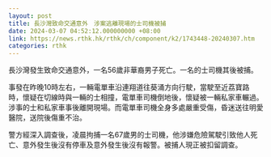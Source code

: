 ```yaml
---
layout: post
title: 長沙灣致命交通意外　涉案逃離現場的士司機被捕
date: 2024-03-07 04:52:12.000000000 +08:00
link: https://news.rthk.hk/rthk/ch/component/k2/1743448-20240307.htm
categories: rthk
---
```


長沙灣發生致命交通意外，一名56歲非華裔男子死亡。一名的士司機其後被捕。

事發在昨晚10時左右，一輛電單車沿連翔道往葵涌方向行駛，當駛至近荔寶路時，懷疑在切線時與一輛的士相撞，電單車司機倒地後，懷疑被一輛私家車輾過。涉事的士和私家車事後離開現場。而電單車司機全身多處嚴重受傷，昏迷送往明愛醫院，送院後傷重不治。

警方經深入調查後，凌晨拘捕一名67歲男的士司機，他涉嫌危險駕駛引致他人死亡、意外發生後沒有停車及意外發生後沒有報警。被捕人現正被扣留調查。
